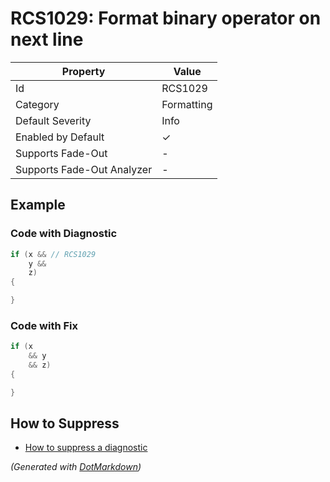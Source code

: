 # RCS1029: Format binary operator on next line

| Property                    | Value      |
| --------------------------- | ---------- |
| Id                          | RCS1029    |
| Category                    | Formatting |
| Default Severity            | Info       |
| Enabled by Default          | &#x2713;   |
| Supports Fade\-Out          | \-         |
| Supports Fade\-Out Analyzer | \-         |

## Example

### Code with Diagnostic

```csharp
if (x && // RCS1029
    y &&
    z)
{

}
```

### Code with Fix

```csharp
if (x
    && y
    && z)
{

}
```

## How to Suppress

* [How to suppress a diagnostic](../HowToConfigureAnalyzers#how-to-suppress-a-diagnostic)

*\(Generated with [DotMarkdown](http://github.com/JosefPihrt/DotMarkdown)\)*